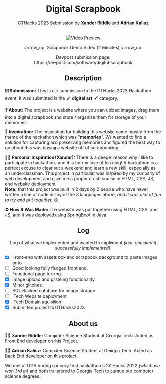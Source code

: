 <h1 align="center">Digital Scrapbook</h1>
<p align="center">GTHacks 2023 Submission by <b>Xander Riddle</b> and <b>Adrian Kalisz</b><br><br></p>
<p align="center">
  <a href="https://www.youtube.com/watch?v=r-cD7W3lBcY&ab_channel=XanderRiddle" target="_blank">
    <img src="https://img.youtube.com/vi/r-cD7W3lBcY/0.jpg" alt="Video Preview">
  </a>
</p>
<p align="center">:arrow_up: Scrapbook Demo Video (2 Minutes) :arrow_up:</p>
<p align="center">Devpost submission page:<br> https://devpost.com/software/digital-scrapbook</p>

<h2 align="center">Description</h3>
<p><b>☑️ Submission:</b> This is our submission to the GTHacks 2023 Hackathon event; it was submitted in the 🖌️ <b>digital art</b> 🖌️ category.</p>
<p><b>❓ About:</b> The project is a website where you can upload images, drag them into a digital scrapbook and store / organize them for storage of your memories!</p>
<p><b>🌠 Inspiration:</b> The inspiration for building this website came mostly from the theme of the hackathon which was "<b>memories</b>". We wanted to find a solution for capturing
and preserving memories and figured the best way to go about this was basing a website off of scrapbooking.</p>
<p><b>🌠🌠 Personal Inspiration (Xander):</b> There is a deeper reason why I like to participate in hackathons and it is for my love of learning! A hackathon is a perfect excuse to clear out
a weekend and learn a new skill, especially as an underclassman. This project in particular was inspired by my curiosity of web development and gave me a proper crash course in HTML, CSS, JS, and
website deployment. <br><b>Note:</b> that this project was built in 2 days by 2 people who have never written a line of code in any of the 3 languages above, <i>and it was alot of fun to try and put together. </i>😅</p>
<p><b>⚙️ How It Was Made:</b> The website was put together using HTML, CSS, and JS, and it was deployed using SpringBoot in Java.</p>

<h2 align="center">Log</h2>
<p align="center">Log of what we implemented and wanted to implement <i>(key: checked if successfully implemented)</i>.</p>

- [x] Front-end with assets box and scrapbook background to paste images onto
- [ ] Good looking fully fledged front end.
- [ ] Functional page turning.
- [x] Image upload and pasteing functionality
- [x] Minor glitches.
- [ ] SQL Backed database for image storage
- [ ] .Tech Website deployment
- [x] .Tech Domain aquisition
- [x] Submitted project to GTHacks2023

<h2 align="center">About us</h2>
<p><b>🧑‍🎓 Xander Riddle:</b> Computer Science Student at Georgia Tech. Acted as Front End developer on this Project.</p>
<p><b>🧑‍🎓 Adrian Kalisz:</b> Computer Science Student at Georgia Tech. Acted as Back End developer on this project.</p>
<p>We met at UGA during our very first hackathon UGA Hacks 2022 <i>(which we won 3rd in)</i> and both transfered to Georgia Tech to pursue our computer science degrees.</p>
